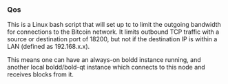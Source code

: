 ### Qos ###

This is a Linux bash script that will set up tc to limit the outgoing bandwidth for connections to the Bitcoin network. It limits outbound TCP traffic with a source or destination port of 18200, but not if the destination IP is within a LAN (defined as 192.168.x.x).

This means one can have an always-on boldd instance running, and another local boldd/bold-qt instance which connects to this node and receives blocks from it.
